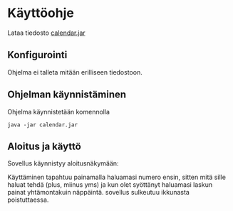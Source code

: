 

# Käyttöohje

Lataa tiedosto [calendar.jar](https://github.com/mluukkai/OtmTodoApp/releases/tag/0.1)

## Konfigurointi
Ohjelma ei talleta mitään erilliseen tiedostoon.

## Ohjelman käynnistäminen

Ohjelma käynnistetään komennolla 

```
java -jar calendar.jar
```

## Aloitus ja käyttö

Sovellus käynnistyy aloitusnäkymään:


Käyttäminen tapahtuu painamalla haluamasi numero ensin, sitten mitä sille haluat tehdä (plus, miinus yms) ja kun olet syöttänyt haluamasi laskun painat yhtämontakuin näppäintä.
sovellus sulkeutuu ikkunasta poistuttaessa.


